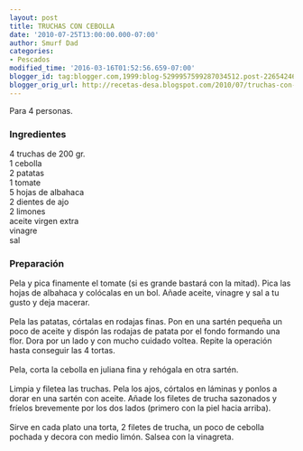 ```yaml
---
layout: post
title: TRUCHAS CON CEBOLLA
date: '2010-07-25T13:00:00.000-07:00'
author: Smurf Dad
categories:
- Pescados
modified_time: '2016-03-16T01:52:56.659-07:00'
blogger_id: tag:blogger.com,1999:blog-5299957599287034512.post-2265424690486467268
blogger_orig_url: http://recetas-desa.blogspot.com/2010/07/truchas-con-cebolla.html
---
```


Para 4 personas.<br><h3>Ingredientes</h3><p>4 truchas de 200 gr.<br/>1 cebolla<br/>2 patatas<br/>1 tomate<br/>5 hojas de albahaca<br/>2 dientes de ajo<br/>2 limones<br/>aceite virgen extra<br/>vinagre<br/>sal</p><h3>Preparaci&oacute;n</h3><p>Pela y pica finamente el tomate (si es grande bastar&aacute; con la mitad). Pica las hojas de albahaca y col&oacute;calas en un bol. A&ntilde;ade aceite, vinagre y sal a tu gusto y deja macerar.<br/><br/>Pela las patatas, c&oacute;rtalas en rodajas finas. Pon en una sart&eacute;n peque&ntilde;a un poco de aceite y disp&oacute;n las rodajas de patata por el fondo formando una flor. Dora por un lado y con mucho cuidado voltea. Repite la operaci&oacute;n hasta conseguir las 4 tortas.<br/><br/>Pela, corta la cebolla en juliana fina y reh&oacute;gala en otra sart&eacute;n.<br/><br/>Limpia y filetea las truchas. Pela los ajos, c&oacute;rtalos en l&aacute;minas y ponlos a dorar en una sart&eacute;n con aceite. A&ntilde;ade los filetes de trucha sazonados y fr&iacute;elos brevemente por los dos lados (primero con la piel hacia arriba).<br/><br/>Sirve en cada plato una torta, 2 filetes de trucha, un poco de cebolla pochada y decora con medio lim&oacute;n. Salsea con la vinagreta.</p>